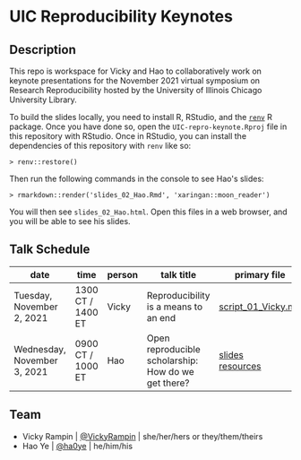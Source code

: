 # UIC Reproducibility Keynotes

<!-- badges: start -->
<!-- badges: end -->

## Description

This repo is workspace for Vicky and Hao to collaboratively work on keynote presentations for the November 2021 virtual symposium on Research Reproducibility hosted by the University of Illinois Chicago University Library.

To build the slides locally, you need to install R, RStudio, and the [`renv`](https://rstudio.github.io/renv/articles/renv.html) R package. Once you have done so, open the `UIC-repro-keynote.Rproj` file in this repository with RStudio. Once in RStudio, you can install the dependencies of this repository with `renv` like so:

~~~
> renv::restore()
~~~

Then run the following commands in the console to see Hao's slides:

~~~
> rmarkdown::render('slides_02_Hao.Rmd', 'xaringan::moon_reader')
~~~

You will then see `slides_02_Hao.html`. Open this files in a web browser, and you will be able to see his slides.

## Talk Schedule

|date | time | person | talk title | primary file |
|-----|------|--------|------------|--------------|
|Tuesday, November 2, 2021| 1300 CT / 1400 ET | Vicky | Reproducibility is a means to an end | [script_01_Vicky.md](script_01_Vicky.md) |
|Wednesday, November 3, 2021| 0900 CT / 1000 ET | Hao | Open reproducible scholarship: How do we get there? | [slides](https://uic-reproducibility-conference.github.io/keynote-talks/slides_02_Hao.html) <br /> [resources](resources_02_Hao.md)|

## Team

* Vicky Rampin | [@VickyRampin](https://twitter.com/VickyRampin) | she/her/hers or they/them/theirs
* Hao Ye | [@ha0ye](https://twitter.com/ha0ye) | he/him/his
